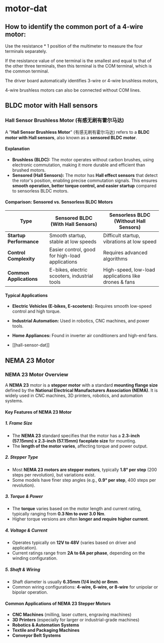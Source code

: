 
# motor-dat

## How to identify the common port of a 4-wire motor: 

Use the resistance * 1 position of the multimeter to measure the four terminals separately. 

If the resistance value of one terminal is the smallest and equal to that of the other three terminals, then this terminal is the COM terminal, which is the common terminal. 

The driver board automatically identifies 3-wire or 4-wire brushless motors,  

4-wire brushless motors can also be connected without COM lines.


## BLDC motor with Hall sensors


### Hall Sensor Brushless Motor (有感无刷有霍尔马达)

A "**Hall Sensor Brushless Motor**" (有感无刷有霍尔马达) refers to a **BLDC motor with Hall sensors**, also known as a **sensored BLDC motor**.  

#### Explanation  
- **Brushless (BLDC):** The motor operates without carbon brushes, using electronic commutation, making it more durable and efficient than brushed motors.  
- **Sensored (Hall Sensors):** The motor has **Hall effect sensors** that detect the rotor's position, enabling precise commutation signals. This ensures **smooth operation, better torque control, and easier startup** compared to sensorless BLDC motors.  

#### Comparison: Sensored vs. Sensorless BLDC Motors  

| **Type** | **Sensored BLDC (With Hall Sensors)** | **Sensorless BLDC (Without Hall Sensors)** |
|---------|----------------------------------|---------------------------------|
| **Startup Performance** | Smooth startup, stable at low speeds | Difficult startup, vibrations at low speed |
| **Control Complexity** | Easier control, good for high-load applications | Requires advanced algorithms |
| **Common Applications** | E-bikes, electric scooters, industrial tools | High-speed, low-load applications like drones & fans |

#### Typical Applications  

- **Electric Vehicles (E-bikes, E-scooters):** Requires smooth low-speed control and high torque.  
- **Industrial Automation:** Used in robotics, CNC machines, and power tools.  
- **Home Appliances:** Found in inverter air conditioners and high-end fans.  

- [[hall-sensor-dat]]



## NEMA 23 Motor 

### NEMA 23 Motor Overview

A **NEMA 23** motor is a **stepper motor** with a standard **mounting flange size** defined by the **National Electrical Manufacturers Association (NEMA)**. It is widely used in CNC machines, 3D printers, robotics, and automation systems.

#### Key Features of NEMA 23 Motor

##### 1. Frame Size
- The **NEMA 23** standard specifies that the motor has a **2.3-inch (57.15mm) x 2.3-inch (57.15mm) faceplate size** for mounting.
- The **length of the motor varies**, affecting torque and power output.

##### 2. Stepper Type
- Most **NEMA 23 motors are stepper motors**, typically **1.8° per step** (200 steps per revolution), but variations exist.
- Some models have finer step angles (e.g., **0.9° per step**, 400 steps per revolution).

##### 3. Torque & Power
- The **torque** varies based on the motor length and current rating, typically ranging from **0.3 Nm to over 3.0 Nm**.
- Higher torque versions are often **longer and require higher current**.

##### 4. Voltage & Current
- Operates typically on **12V to 48V** (varies based on driver and application).
- Current ratings range from **2A to 6A per phase**, depending on the winding configuration.

##### 5. Shaft & Wiring
- Shaft diameter is usually **6.35mm (1/4 inch) or 8mm**.
- Common wiring configurations: **4-wire, 6-wire, or 8-wire** for unipolar or bipolar operation.

#### Common Applications of NEMA 23 Stepper Motors
- **CNC Machines** (milling, laser cutters, engraving machines)
- **3D Printers** (especially for larger or industrial-grade machines)
- **Robotics & Automation Systems**
- **Textile and Packaging Machines**
- **Conveyor Belt Systems**
